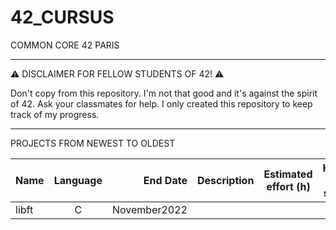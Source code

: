 # 42_CURSUS

   COMMON CORE 42 PARIS
_________________________________

:warning: DISCLAIMER FOR FELLOW STUDENTS OF 42! :warning:

Don't copy from this repository. I'm not that good and it's against the spirit of 42. Ask your classmates for help. I only created this repository to keep track of my progress.

________________________________
PROJECTS FROM NEWEST TO OLDEST

| Name  | Language      | End Date     | Description | Estimated effort (h) | Hours i spent |
| ----- |:-------------:| -----------: | -----------:| ---------------------| --------------|
| libft | C | November2022 |

